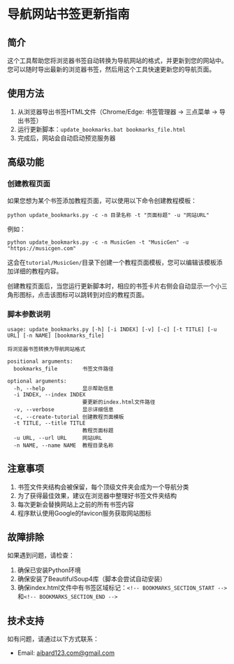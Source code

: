 # 导航网站书签更新指南

## 简介

这个工具帮助您将浏览器书签自动转换为导航网站的格式，并更新到您的网站中。您可以随时导出最新的浏览器书签，然后用这个工具快速更新您的导航页面。

## 使用方法

1. 从浏览器导出书签HTML文件（Chrome/Edge: 书签管理器 -> 三点菜单 -> 导出书签）
2. 运行更新脚本：`update_bookmarks.bat bookmarks_file.html`
3. 完成后，网站会自动启动预览服务器

## 高级功能

### 创建教程页面

如果您想为某个书签添加教程页面，可以使用以下命令创建教程模板：

```
python update_bookmarks.py -c -n 目录名称 -t "页面标题" -u "网站URL"
```

例如：
```
python update_bookmarks.py -c -n MusicGen -t "MusicGen" -u "https://musicgen.com"
```

这会在`tutorial/MusicGen/`目录下创建一个教程页面模板，您可以编辑该模板添加详细的教程内容。

创建教程页面后，当您运行更新脚本时，相应的书签卡片右侧会自动显示一个小三角形图标，点击该图标可以跳转到对应的教程页面。

### 脚本参数说明

```
usage: update_bookmarks.py [-h] [-i INDEX] [-v] [-c] [-t TITLE] [-u URL] [-n NAME] [bookmarks_file]

将浏览器书签转换为导航网站格式

positional arguments:
  bookmarks_file        书签文件路径

optional arguments:
  -h, --help            显示帮助信息
  -i INDEX, --index INDEX
                        要更新的index.html文件路径
  -v, --verbose         显示详细信息
  -c, --create-tutorial 创建教程页面模板
  -t TITLE, --title TITLE
                        教程页面标题
  -u URL, --url URL     网站URL
  -n NAME, --name NAME  教程目录名称
```

## 注意事项

1. 书签文件夹结构会被保留，每个顶级文件夹会成为一个导航分类
2. 为了获得最佳效果，建议在浏览器中整理好书签文件夹结构
3. 每次更新会替换网站上之前的所有书签内容
4. 程序默认使用Google的favicon服务获取网站图标

## 故障排除

如果遇到问题，请检查：

1. 确保已安装Python环境
2. 确保安装了BeautifulSoup4库（脚本会尝试自动安装）
3. 确保index.html文件中有书签区域标记：`<!-- BOOKMARKS_SECTION_START -->`和`<!-- BOOKMARKS_SECTION_END -->`

## 技术支持

如有问题，请通过以下方式联系：

- Email: aibard123.com@gmail.com 